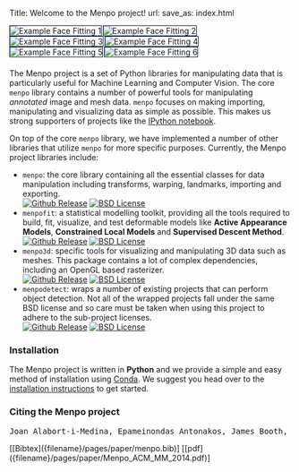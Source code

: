 Title: Welcome to the Menpo project!
url:
save_as: index.html

<div style="display: table; margin: 0 auto; margin-bottom: 20px;">
	<img alt="Example Face Fitting 1" src="pages/images/face_examples/example_1.png" style="border:1px solid #021a40; margin-right: 2px;">
	<img alt="Example Face Fitting 2" src="pages/images/face_examples/example_2.png" style="border:1px solid #021a40; margin-right: 2px;">
	<img alt="Example Face Fitting 3" src="pages/images/face_examples/example_3.png" style="border:1px solid #021a40; margin-right: 2px;">
	<img alt="Example Face Fitting 4" src="pages/images/face_examples/example_4.png" style="border:1px solid #021a40; margin-right: 2px;">
	<img alt="Example Face Fitting 5" src="pages/images/face_examples/example_5.png" style="border:1px solid #021a40; margin-right: 2px;">
	<img alt="Example Face Fitting 6" src="pages/images/face_examples/example_6.png" style="border:1px solid #021a40;">
</div>
<div style="clear: both;"></div>

The Menpo project is a set of Python libraries for manipulating data
that is particularly useful for Machine Learning and Computer Vision. The core
``menpo`` library contains a number of powerful tools for manipulating
*annotated* image and mesh data. ``menpo`` focuses on making importing, 
manipulating and visualizing data as simple as possible. This makes us strong 
supporters of projects like the [IPython notebook](http://ipython.org/).

On top of the core ``menpo`` library, we have implemented a number of other 
libraries that utilize ``menpo`` for more specific purposes. Currently, the
Menpo project libraries include:

  - ``menpo``: the core library containing all the essential classes for
    data manipulation including transforms, warping, landmarks, importing and
    exporting.  
    [![Github Release][m_shield]][m_gh] [![BSD License][bsd_shield]][m_lic]
  - ``menpofit``: a statistical modelling toolkit, providing all the tools 
    required to build, fit, visualize, and test deformable models like
    **Active Appearance Models**, **Constrained Local Models** and
    **Supervised Descent Method**.  
    [![Github Release][mf_shield]][mf_gh] [![BSD License][bsd_shield]][mf_lic]
  - ``menpo3d``: specific tools for visualizing and manipulating 3D data such
    as meshes. This package contains a lot of complex dependencies, including
    an OpenGL based rasterizer.  
    [![Github Release][m3d_shield]][m3d_gh] [![BSD License][bsd_shield]][m3d_lic]
  - ``menpodetect``: wraps a number of existing projects that can perform
    object detection. Not all of the wrapped projects fall under the same
    BSD license and so care must be taken when using this project to adhere
    to the sub-project licenses.  
    [![Github Release][md_shield]][md_gh] [![BSD License][bsd_shield]][md_lic]
    
  [bsd_shield]: http://img.shields.io/badge/License-BSD-green.svg
  [m_shield]: http://img.shields.io/github/release/menpo/menpo.svg
  [m_gh]: http://github.com/menpo/menpo
  [m_lic]: https://github.com/menpo/menpo/blob/master/LICENSE.txt
  [mf_shield]: http://img.shields.io/github/release/menpo/menpofit.svg
  [mf_gh]: http://github.com/menpo/menpofit
  [mf_lic]: https://github.com/menpo/menpofit/blob/master/LICENSE.txt
  [m3d_shield]: http://img.shields.io/github/release/menpo/menpo3d.svg
  [m3d_gh]: http://github.com/menpo/menpo3d
  [m3d_lic]: https://github.com/menpo/menpo3d/blob/master/LICENSE.txt
  [md_shield]: http://img.shields.io/github/release/menpo/menpodetect.svg
  [md_gh]: http://github.com/menpo/menpodetect
  [md_lic]: https://github.com/menpo/menpodetect/blob/master/LICENSE.txt

### Installation
The Menpo project is written in **Python** and we provide a simple and easy 
method of installation using [Conda](http://conda.pydata.org/). We suggest you 
head over to the 
[installation instructions]({filename}/pages/installation/index.md) to get 
started.

### Citing the Menpo project
<pre>
Joan Alabort-i-Medina, Epameinondas Antonakos, James Booth, Patrick Snape and Stefanos Zafeiriou, "Menpo: A comprehensive platform for parametric image alignment and visual deformable models", In Proceedings of the ACM International Conference on Multimedia, MM ’14, pages 679-682, New York, NY, USA, 2014. ACM.
</pre> [[Bibtex]({filename}/pages/paper/menpo.bib)] [[pdf]({filename}/pages/paper/Menpo_ACM_MM_2014.pdf)]
